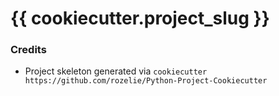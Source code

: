 # {{ cookiecutter.project_slug }}

### Credits
- Project skeleton generated via `cookiecutter https://github.com/rozelie/Python-Project-Cookiecutter`